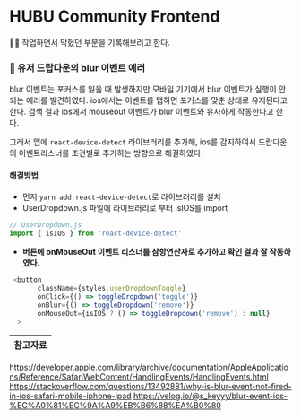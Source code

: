 # HUBU Community Frontend

✍🏻 작업하면서 막혔던 부분을 기록해보려고 한다.

### 🧨 유저 드랍다운의 blur 이벤트 에러

blur 이벤트는 포커스를 잃을 때 발생하지만 모바일 기기에서 blur 이벤트가 실행이 안되는 에러를 발견하였다.
ios에서는 이벤트를 탭하면 포커스를 맞춘 상태로 유지된다고 한다. 검색 결과 ios에서 mouseout 이벤트가 blur 이벤트와 유사하게 작동한다고 한다.

그래서 앱에 `react-device-detect` 라이브러리를 추가해, ios를 감지하여서 드랍다운의 이벤트리스너를 조건별로 추가하는 방향으로 해결하였다.

#### 해결방법

+ 먼저 `yarn add react-device-detect`로 라이브러리를 설치
+ UserDropdown.js 파일에 라이브러리로 부터 isIOS를 import

```javascript
// UserDropdown.js
import { isIOS } from 'react-device-detect'
```
+ **버튼에 onMouseOut 이벤트 리스너를 삼항연산자로 추가하고 확인 결과 잘 작동하였다.**

```javascript
 <button
       className={styles.userDropdownToggle}
       onClick={() => toggleDropdown('toggle')}
       onBlur={() => toggleDropdown('remove')}
       onMouseOut={isIOS ? () => toggleDropdown('remove') : null}
  >
```
| 참고자료 |
|:----------|
<https://developer.apple.com/library/archive/documentation/AppleApplications/Reference/SafariWebContent/HandlingEvents/HandlingEvents.html>
<https://stackoverflow.com/questions/13492881/why-is-blur-event-not-fired-in-ios-safari-mobile-iphone-ipad>
<https://velog.io/@s_keyyy/blur-event-ios-%EC%A0%81%EC%9A%A9%EB%B6%88%EA%B0%80>
